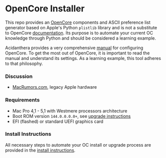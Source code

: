 # OpenCore Installer

This repo provides an [OpenCore](https://github.com/acidanthera/OpenCorePkg) components and ASCII preference list generator based on Apple's Python `plistlib` library and is not a substitute to OpenCore [documentation](https://github.com/acidanthera/OpenCorePkg/tree/master/Docs). Its purpose is to automate your current OC knowledge through Python and should be considered a learning example.

Acidanthera provides a very comprehensive [manual](https://github.com/acidanthera/OpenCorePkg/blob/master/Docs/Configuration.pdf) for configuring OpenCore. To get the most out of OpenCore, it is important to read the manual and understand its settings. As a learning example, this tool adheres to that philosophy.

### Discussion

- [MacRumors.com](https://forums.macrumors.com/threads/2207814/), legacy Apple hardware

### Requirements

- Mac Pro 4,1 - 5,1 with Westmere processors architecture
- Boot ROM version `144.0.0.0.0+`, see [upgrade instructions](https://forums.macrumors.com/threads/2142418/)
- EFI (flashed) or standard UEFI graphics card

### Install Instructions

All necessary steps to automate your OC install or upgrade process are provided in the [install instructions](/INSTALL.md).
